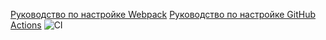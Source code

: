 [Руководство по настройке Webpack](https://webpack.js.org/guides/)
[Руководство по настройке GitHub Actions](https://docs.github.com/en/actions/quickstart)
![CI](https://github.com/IvanDvornichenko/tests_e2e/actions/workflows/web.yml/badge.svg)